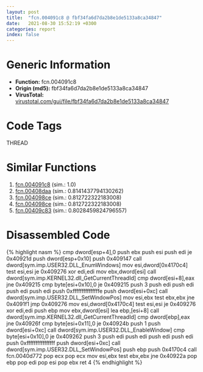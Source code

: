 ```yaml
---
layout: post
title:  "fcn.004091c8 @ fbf34fa6d7da2b8e1de5133a8ca34847"
date:   2021-08-30 15:52:19 +0300
categories: report
index: false
---
```


# Generic Information
- **Function:** fcn.004091c8
- **Origin (md5):** fbf34fa6d7da2b8e1de5133a8ca34847
- **VirusTotal:** [virustotal.com/gui/file/fbf34fa6d7da2b8e1de5133a8ca34847][virustotal_ref]

# Code Tags
<span class="tag" id="THREAD">THREAD</span>


# Similar Functions

1. [fcn.004091c8][similar_1_ref] (sim.: 1.0)
2. [fcn.00408daa][similar_2_ref] (sim.: 0.8141437794130262)
3. [fcn.004098ce][similar_3_ref] (sim.: 0.812722322183008)
4. [fcn.004098ce][similar_4_ref] (sim.: 0.812722322183008)
5. [fcn.00409c83][similar_5_ref] (sim.: 0.8028459824796557)


# Disassembled Code

{% highlight nasm %}
cmp dword[esp+4],0
push ebx
push esi
push edi
je 0x40921d
push dword[esp+0x10]
push 0x409147
call dword[sym.imp.USER32.DLL_EnumWindows]
mov esi,dword[0x4170c4]
test esi,esi
je 0x409276
xor edi,edi
mov ebx,dword[esi]
call dword[sym.imp.KERNEL32.dll_GetCurrentThreadId]
cmp dword[esi+8],eax
jne 0x409215
cmp byte[esi+0x10],0
je 0x409215
push 3
push edi
push edi
push edi
push edi
push 0xfffffffffffffffe
push dword[esi+0xc]
call dword[sym.imp.USER32.DLL_SetWindowPos]
mov esi,ebx
test ebx,ebx
jne 0x4091f1
jmp 0x409276
mov esi,dword[0x4170c4]
test esi,esi
je 0x409276
xor edi,edi
push ebp
mov ebx,dword[esi]
lea ebp,[esi+8]
call dword[sym.imp.KERNEL32.dll_GetCurrentThreadId]
cmp dword[ebp],eax
jne 0x40926f
cmp byte[esi+0x11],0
je 0x40924b
push 1
push dword[esi+0xc]
call dword[sym.imp.USER32.DLL_EnableWindow]
cmp byte[esi+0x10],0
je 0x409262
push 3
push edi
push edi
push edi
push edi
push 0xffffffffffffffff
push dword[esi+0xc]
call dword[sym.imp.USER32.DLL_SetWindowPos]
push ebp
push 0x4170c4
call fcn.0040d772
pop ecx
pop ecx
mov esi,ebx
test ebx,ebx
jne 0x40922a
pop ebp
pop edi
pop esi
pop ebx
ret 4
{% endhighlight %}


[similar_1_ref]: /report/fcn.004091c8@6f11dca39a331a6e158b2810d4d8234f
[similar_2_ref]: /report/fcn.00408daa@5f763449465a14d1cdb5ea67e2f984d0
[similar_3_ref]: /report/fcn.004098ce@f068e0a788db6c075da6c407576e943b
[similar_4_ref]: /report/fcn.004098ce@e02c832a2c768752009e071574e12967
[similar_5_ref]: /report/fcn.00409c83@6f11dca39a331a6e158b2810d4d8234f
[virustotal_ref]: https://www.virustotal.com/gui/file/fbf34fa6d7da2b8e1de5133a8ca34847